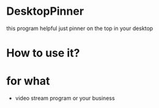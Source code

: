 # DesktopPinner
this program helpful just pinner on the top in your desktop

# How to use it?

# for what

- video stream program or your business
